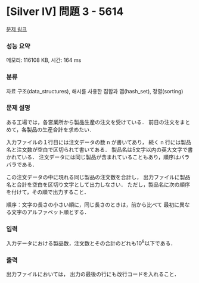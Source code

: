 # [Silver IV] 問題 3 - 5614 

[문제 링크](https://www.acmicpc.net/problem/5614) 

### 성능 요약

메모리: 116108 KB, 시간: 164 ms

### 분류

자료 구조(data_structures), 해시를 사용한 집합과 맵(hash_set), 정렬(sorting)

### 문제 설명

<p>ある工場では，各営業所から製品生産の注文を受けている． 前日の注文をまとめて，各製品の生産合計を求めたい．</p>

<p>入力ファイルの１行目には注文データの数 n が書いてあり， 続く n 行には製品名と注文数が空白で区切られて書いてある． 製品名は5文字以内の英大文字で書かれている． 注文データには同じ製品が含まれていることもあり，順序はバラバラである．</p>

<p>この注文データの中に現れる同じ製品の注文数を合計し， 出力ファイルに製品名と合計を空白を区切り文字として出力しなさい． ただし，製品名に次の順序を付けて，その順で出力すること．</p>

<p>順序：文字の長さの小さい順に，同じ長さのときは，前から比べて 最初に異なる文字のアルファベット順とする．</p>

### 입력 

 <p>入力データにおける製品数，注文数とその合計のどれも10<sup>8</sup>以下である．</p>

### 출력 

 <p>出力ファイルにおいては， 出力の最後の行にも改行コードを入れること．</p>

